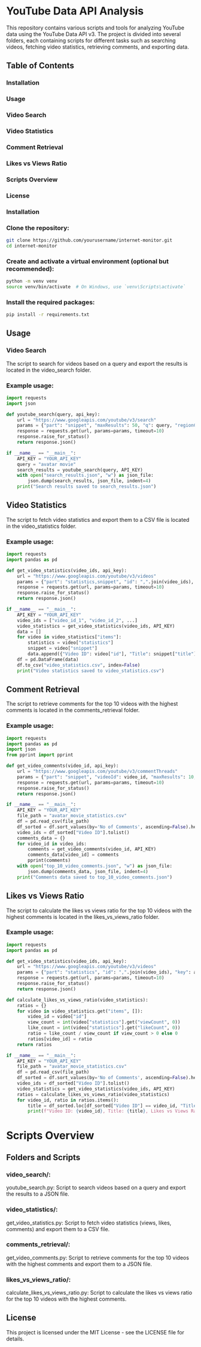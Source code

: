 # YouTube Data API Analysis

This repository contains various scripts and tools for analyzing YouTube data using the YouTube Data API v3. The project is divided into several folders, each containing scripts for different tasks such as searching videos, fetching video statistics, retrieving comments, and exporting data.

## Table of Contents

### Installation

### Usage

### Video Search

### Video Statistics

### Comment Retrieval

### Likes vs Views Ratio

### Scripts Overview

### License

### Installation

### Clone the repository:

```bash
git clone https://github.com/yourusername/internet-monitor.git
cd internet-monitor
```

### Create and activate a virtual environment (optional but recommended):

```bash
python -m venv venv
source venv/bin/activate  # On Windows, use `venv\Scripts\activate`
```

### Install the required packages:

```bash
pip install -r requirements.txt
```

## Usage

### Video Search

The script to search for videos based on a query and export the results is located in the video_search folder.

### Example usage:

```python
import requests
import json

def youtube_search(query, api_key):
    url = "https://www.googleapis.com/youtube/v3/search"
    params = {"part": "snippet", "maxResults": 50, "q": query, "regionCode": "US", "key": api_key}
    response = requests.get(url, params=params, timeout=10)
    response.raise_for_status()
    return response.json()

if __name__ == "__main__":
    API_KEY = "YOUR_API_KEY"
    query = "avatar movie"
    search_results = youtube_search(query, API_KEY)
    with open("search_results.json", "w") as json_file:
        json.dump(search_results, json_file, indent=4)
    print("Search results saved to search_results.json")
```

## Video Statistics

The script to fetch video statistics and export them to a CSV file is located in the video_statistics folder.

### Example usage:

```python
import requests
import pandas as pd

def get_video_statistics(video_ids, api_key):
    url = "https://www.googleapis.com/youtube/v3/videos"
    params = {"part": "statistics,snippet", "id": ",".join(video_ids), "key": api_key}
    response = requests.get(url, params=params, timeout=10)
    response.raise_for_status()
    return response.json()

if __name__ == "__main__":
    API_KEY = "YOUR_API_KEY"
    video_ids = ["video_id_1", "video_id_2", ...]
    video_statistics = get_video_statistics(video_ids, API_KEY)
    data = []
    for video in video_statistics["items"]:
        statistics = video["statistics"]
        snippet = video["snippet"]
        data.append({"Video ID": video["id"], "Title": snippet["title"], "Views": statistics["viewCount"], "Likes": statistics["likeCount"], "Comments": statistics["commentCount"]})
    df = pd.DataFrame(data)
    df.to_csv("video_statistics.csv", index=False)
    print("Video statistics saved to video_statistics.csv")
```

## Comment Retrieval

The script to retrieve comments for the top 10 videos with the highest comments is located in the comments_retrieval folder.

### Example usage:

```python
import requests
import pandas as pd
import json
from pprint import pprint

def get_video_comments(video_id, api_key):
    url = "https://www.googleapis.com/youtube/v3/commentThreads"
    params = {"part": "snippet", "videoId": video_id, "maxResults": 10, "key": api_key}
    response = requests.get(url, params=params, timeout=10)
    response.raise_for_status()
    return response.json()

if __name__ == "__main__":
    API_KEY = "YOUR_API_KEY"
    file_path = "avatar_movie_statistics.csv"
    df = pd.read_csv(file_path)
    df_sorted = df.sort_values(by='No of Comments', ascending=False).head(10)
    video_ids = df_sorted["Video ID"].tolist()
    comments_data = {}
    for video_id in video_ids:
        comments = get_video_comments(video_id, API_KEY)
        comments_data[video_id] = comments
        pprint(comments)
    with open("top_10_video_comments.json", "w") as json_file:
        json.dump(comments_data, json_file, indent=4)
    print("Comments data saved to top_10_video_comments.json")
```

## Likes vs Views Ratio

The script to calculate the likes vs views ratio for the top 10 videos with the highest comments is located in the likes_vs_views_ratio folder.

### Example usage:

```python
import requests
import pandas as pd

def get_video_statistics(video_ids, api_key):
    url = "https://www.googleapis.com/youtube/v3/videos"
    params = {"part": "statistics", "id": ",".join(video_ids), "key": api_key}
    response = requests.get(url, params=params, timeout=10)
    response.raise_for_status()
    return response.json()

def calculate_likes_vs_views_ratio(video_statistics):
    ratios = {}
    for video in video_statistics.get("items", []):
        video_id = video["id"]
        view_count = int(video["statistics"].get("viewCount", 0))
        like_count = int(video["statistics"].get("likeCount", 0))
        ratio = like_count / view_count if view_count > 0 else 0
        ratios[video_id] = ratio
    return ratios

if __name__ == "__main__":
    API_KEY = "YOUR_API_KEY"
    file_path = "avatar_movie_statistics.csv"
    df = pd.read_csv(file_path)
    df_sorted = df.sort_values(by='No of Comments', ascending=False).head(10)
    video_ids = df_sorted["Video ID"].tolist()
    video_statistics = get_video_statistics(video_ids, API_KEY)
    ratios = calculate_likes_vs_views_ratio(video_statistics)
    for video_id, ratio in ratios.items():
        title = df_sorted.loc[df_sorted["Video ID"] == video_id, "Title"].values[0]
        print(f"Video ID: {video_id}, Title: {title}, Likes vs Views Ratio: {ratio:.4f}")
```

# Scripts Overview

## Folders and Scripts

### video_search/:

youtube_search.py: Script to search videos based on a query and export the results to a JSON file.

### video_statistics/:

get_video_statistics.py: Script to fetch video statistics (views, likes, comments) and export them to a CSV file.

### comments_retrieval/:

get_video_comments.py: Script to retrieve comments for the top 10 videos with the highest comments and export them to a JSON file.

### likes_vs_views_ratio/:

calculate_likes_vs_views_ratio.py: Script to calculate the likes vs views ratio for the top 10 videos with the highest comments.

## License

This project is licensed under the MIT License - see the LICENSE file for details.
